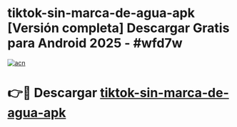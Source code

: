 # tiktok-sin-marca-de-agua-apk  [Versión completa] Descargar Gratis para Android 2025 - #wfd7w

[![acn](https://github.com/user-attachments/assets/0f9c940e-d8b0-45ae-aac7-cd30a18b3e1c)](https://apps.freeplayer.one?title=tiktok-sin-marca-de-agua-apk&ref=9F)

# 👉🔴 Descargar [tiktok-sin-marca-de-agua-apk](https://apps.freeplayer.one?title=tiktok-sin-marca-de-agua-apk&ref=9F)